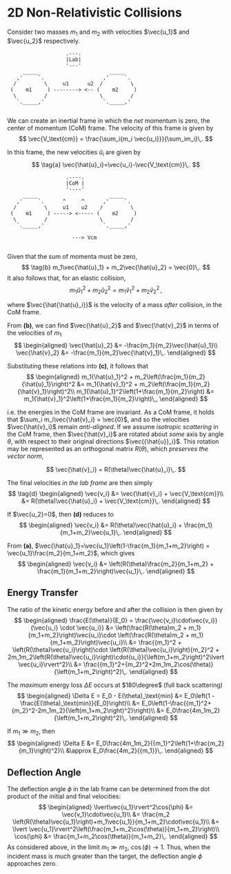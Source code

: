 2D Non-Relativistic Collisions
=============
Consider two masses $m_1$ and $m_2$ with velocities $\vec{u_1}$ and $\vec{u_2}$ respectively.
<!-- ![Lab frame.](images/lab_frame.png) -->
```bob
                   .---.      
                   |Lab|      
                   '---'      
     _____                       _____     
   ,'     `.                   ,'     `.   
  /         \     u1      u2  /         \  
 (    m1     ) --------> <-- (    m2     ) 
  \         /                 \         /  
   `._____,'                   `._____,'   
   
```

We can create an inertial frame in which the _net_ momentum is zero, the center of momentum (CoM) frame. The velocity of this frame is given by 
$$
\vec{V_\text{cm}} = \frac{\sum_i{m_i \vec{u_i}}}{\sum_im_i}\,.
$$

In this frame, the new velocities $\hat{u}_i$ are given by 
$$
\tag{a}
\vec{\hat{u}_i}=\vec{u_i}-\vec{V_\text{cm}}\,.
$$

<!-- ![CoM frame.](images/com_frame.png) -->
```bob
                   .----.  
                   |CoM |  
                   '----'  
     _____                       _____     
   ,'     `.      ^     ^      ,'     `.   
  /         \     u1    u2    /         \  
 (    m1     ) -----> <----- (    m2     ) 
  \         /                 \         /  
   `._____,'                   `._____,'   
                  
                     ---> Vcm
                                           
```

Given that the sum of momenta must be zero, 
$$
    \tag{b}
    m_1\vec{\hat{u}_1} + m_2\vec{\hat{u}_2} = \vec{0}\,.
$$
It also follows that, for an elastic collision,
$$
    \tag{c}
    m_1{\hat{u}_1}^2 + m_2{\hat{u}_2}^2 = m_1{\hat{v}_1}^2 + m_2{\hat{v}_2}^2\,,
$$

where $\vec{\hat{\hat{u}_i}}$ is the velocity of a mass _after_ collision, in the CoM frame.

From **(b)**, we can find $\vec{\hat{u}_2}$ and $\vec{\hat{v}_2}$ in terms of the velocities of $m_1$
$$
\begin{aligned}
\vec{\hat{u}_2} &= -\frac{m_1}{m_2}\vec{\hat{u}_1}\\
\vec{\hat{v}_2} &= -\frac{m_1}{m_2}\vec{\hat{v}_1}\,.
\end{aligned}
$$

Substituting these relations into **(c)**, it follows that
$$
\begin{aligned}
m_1{\hat{u}_1}^2 + m_2\left(\frac{m_1}{m_2}{\hat{u}_1}\right)^2 &= m_1{\hat{v}_1}^2 + m_2\left(\frac{m_1}{m_2}{\hat{v}_1}\right)^2\\
m_1{\hat{u}_1}^2\left(1+\frac{m_1}{m_2}\right) &= m_1{\hat{v}_1}^2\left(1+\frac{m_1}{m_2}\right)\,,
\end{aligned}
$$

i.e. the energies in the CoM frame are invariant. As a CoM frame, it holds that $\sum_i m_i\vec{\hat{v}_i} = \vec{0}$, and so the velocities $\vec{\hat{v}_i}$ remain _anti-aligned_. If we assume _isotropic scattering_ in the CoM frame, then $\vec{\hat{v}_i}$ are rotated about _some_ axis by angle $\theta$, with respect to their original directions $\vec{{\hat{u}}_i}$. This rotation may be represented as an orthogonal matrix $R(\theta)$, which _preserves the vector norm_, 
<!-- TODO: link to Orthogonal matrix properties -->
$$
\vec{\hat{v}_i} = R(\theta)\vec{\hat{u}_i}\,.
$$

The final velocities _in the lab frame_ are then simply
$$
\tag{d}
\begin{aligned}
\vec{v_i} &= \vec{\hat{v}_i} + \vec{V_\text{cm}}\\
&= R(\theta)\vec{\hat{u}_i} + \vec{V_\text{cm}}\,.
\end{aligned}
$$

If $\vec{u_2}=0$, then **(d)** reduces to 
$$
\begin{aligned}
\vec{v_i} &= R(\theta)\vec{\hat{u}_i} + \frac{m_1}{m_1+m_2}\vec{u_1}\,.
\end{aligned}
$$

From **(a)**, $\vec{\hat{u}_1}=\vec{u_1}\left(1-\frac{m_1}{m_1+m_2}\right) = \vec{u_1}\frac{m_2}{m_1+m_2}$, which gives
$$
\begin{aligned}
\vec{v_i} &= \left(R(\theta)\frac{m_2}{m_1+m_2} + \frac{m_1}{m_1+m_2}\right)\vec{u_1}\,.
\end{aligned}
$$

Energy Transfer
---------------
The ratio of the kinetic energy before and after the collision is then given by 
$$
\begin{aligned}
\frac{E(\theta)}{E_0} = \frac{\vec{v_i}\cdot\vec{v_i}}{\vec{u_i} \cdot \vec{u_i}} 
&= \left(\frac{R(\theta)m_2 + m_1}{m_1+m_2}\right)\vec{u_i}\cdot \left(\frac{R(\theta)m_2 + m_1}{m_1+m_2}\right)\vec{u_i}\\
&= \frac{{m_1}^2 + \left(R(\theta)\vec{u_i}\right)\cdot \left(R(\theta)\vec{u_i}\right){m_2}^2 + 2m_1m_2\left(R(\theta)\vec{u_i}\right)\cdot{u_i}}{\left(m_1+m_2\right)^2\lvert \vec{u_i}\rvert^2}\\
&= \frac{{m_1}^2+{m_2}^2+2m_1m_2\cos(\theta)}{\left(m_1+m_2\right)^2}\,.
\end{aligned}
$$

The _maximum_ energy loss $\Delta E$ occurs at $180\degree$ (full back scattering)
$$
\begin{aligned}
\Delta E = E_0 - E(\theta)_\text{min} 
&= E_0\left(1 - \frac{E(\theta)_\text{min}}{E_0}\right)\\
&= E_0\left(1-\frac{{m_1}^2+{m_2}^2-2m_1m_2}{\left(m_1+m_2\right)^2}\right)\\
&= E_0\frac{4m_1m_2}{\left(m_1+m_2\right)^2}\,.
\end{aligned}
$$

If $m_1\gg m_2$, then
$$
\begin{aligned}
\Delta E 
&= E_0\frac{4m_1m_2}{{m_1}^2\left(1+\frac{m_2}{m_1}\right)^2}\\
&\approx E_0\frac{4m_2}{{m_1}}\,.
\end{aligned}
$$

Deflection Angle
----------------
The deflection angle $\phi$ in the lab frame can be determined from the dot product of the initial and final velocities:
$$
\begin{aligned}
\lvert\vec{u_1}\rvert^2\cos(\phi) &= \vec{v_1}\cdot\vec{u_1}\\
&= \frac{m_2 \left(R(\theta)\vec{u_1}\right)+m_1\vec{u_1}}{m_1+m_2}\cdot\vec{u_1}\\
&= \lvert \vec{u_1}\rvert^2\left(\frac{m_1+m_2\cos(\theta)}{m_1+m_2}\right)\\
\cos(\phi) &= \frac{m_1+m_2\cos(\theta)}{m_1+m_2}\,.
\end{aligned}
$$
As considered above, in the limit $m_1\gg m_2$, $\cos(\phi)\rightarrow 1$. Thus, when the incident mass is much greater than the target, the deflection angle $\phi$ approaches zero.